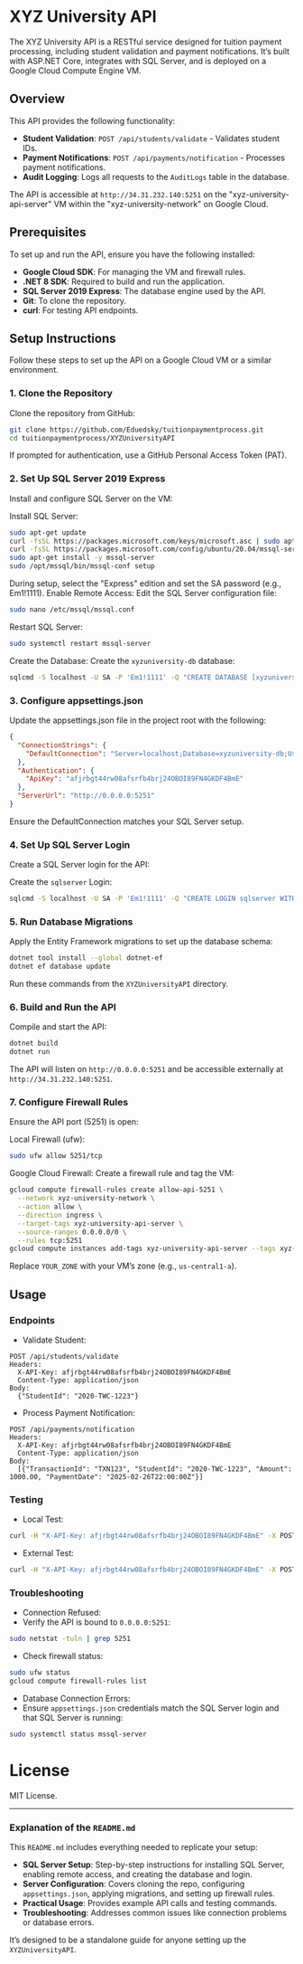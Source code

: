 # XYZ University API

The XYZ University API is a RESTful service designed for tuition payment processing, including student validation and payment notifications. It’s built with ASP.NET Core, integrates with SQL Server, and is deployed on a Google Cloud Compute Engine VM.

## Overview

This API provides the following functionality:
- **Student Validation**: `POST /api/students/validate` - Validates student IDs.
- **Payment Notifications**: `POST /api/payments/notification` - Processes payment notifications.
- **Audit Logging**: Logs all requests to the `AuditLogs` table in the database.

The API is accessible at `http://34.31.232.140:5251` on the "xyz-university-api-server" VM within the "xyz-university-network" on Google Cloud.

## Prerequisites

To set up and run the API, ensure you have the following installed:
- **Google Cloud SDK**: For managing the VM and firewall rules.
- **.NET 8 SDK**: Required to build and run the application.
- **SQL Server 2019 Express**: The database engine used by the API.
- **Git**: To clone the repository.
- **curl**: For testing API endpoints.

## Setup Instructions

Follow these steps to set up the API on a Google Cloud VM or a similar environment.

### 1. Clone the Repository
Clone the repository from GitHub:
```bash
git clone https://github.com/Eduedsky/tuitionpaymentprocess.git
cd tuitionpaymentprocess/XYZUniversityAPI
```
If prompted for authentication, use a GitHub Personal Access Token (PAT).

### 2. Set Up SQL Server 2019 Express

Install and configure SQL Server on the VM:

Install SQL Server:
```bash
sudo apt-get update
curl -fsSL https://packages.microsoft.com/keys/microsoft.asc | sudo apt-key add -
curl -fsSL https://packages.microsoft.com/config/ubuntu/20.04/mssql-server-2019.list | sudo tee /etc/apt/sources.list.d/mssql-server-2019.list
sudo apt-get install -y mssql-server
sudo /opt/mssql/bin/mssql-conf setup
```
During setup, select the "Express" edition and set the SA password (e.g., Em1!1111).
Enable Remote Access: Edit the SQL Server configuration file:

```bash
sudo nano /etc/mssql/mssql.conf
```

Restart SQL Server:
```bash
sudo systemctl restart mssql-server
```
Create the Database: Create the `xyzuniversity-db` database:
```bash
sqlcmd -S localhost -U SA -P 'Em1!1111' -Q "CREATE DATABASE [xyzuniversity-db]"
```

### 3. Configure appsettings.json
Update the appsettings.json file in the project root with the following:

```json
{
  "ConnectionStrings": {
    "DefaultConnection": "Server=localhost;Database=xyzuniversity-db;User Id=sqlserver;Password=Em1!1111;TrustServerCertificate=True;"
  },
  "Authentication": {
    "ApiKey": "afjrbgt44rw08afsrfb4brj24OBOI89FN4GKDF4BmE"
  },
  "ServerUrl": "http://0.0.0.0:5251"
}
```
Ensure the DefaultConnection matches your SQL Server setup.

### 4. Set Up SQL Server Login
Create a SQL Server login for the API:

Create the `sqlserver` Login:
```bash
sqlcmd -S localhost -U SA -P 'Em1!1111' -Q "CREATE LOGIN sqlserver WITH PASSWORD = 'Em1!1111'; USE [xyzuniversity-db]; CREATE USER sqlserver FOR LOGIN sqlserver; ALTER ROLE db_owner ADD MEMBER sqlserver;"
```

### 5. Run Database Migrations
Apply the Entity Framework migrations to set up the database schema:

```bash
dotnet tool install --global dotnet-ef
dotnet ef database update
```

Run these commands from the `XYZUniversityAPI` directory.

### 6. Build and Run the API
Compile and start the API:

```bash
dotnet build
dotnet run
```

The API will listen on `http://0.0.0.0:5251` and be accessible externally at `http://34.31.232.140:5251`.

### 7. Configure Firewall Rules
Ensure the API port (5251) is open:

Local Firewall (ufw):
```bash
sudo ufw allow 5251/tcp
```

Google Cloud Firewall: Create a firewall rule and tag the VM:
```bash
gcloud compute firewall-rules create allow-api-5251 \
  --network xyz-university-network \
  --action allow \
  --direction ingress \
  --target-tags xyz-university-api-server \
  --source-ranges 0.0.0.0/0 \
  --rules tcp:5251
gcloud compute instances add-tags xyz-university-api-server --tags xyz-university-api-server --zone YOUR_ZONE
```

Replace `YOUR_ZONE` with your VM’s zone (e.g., `us-central1-a`).
## Usage
### Endpoints
- Validate Student:
```text
POST /api/students/validate
Headers:
  X-API-Key: afjrbgt44rw08afsrfb4brj24OBOI89FN4GKDF4BmE
  Content-Type: application/json
Body:
  {"StudentId": "2020-TWC-1223"}
  ```

- Process Payment Notification:
```text
POST /api/payments/notification
Headers:
  X-API-Key: afjrbgt44rw08afsrfb4brj24OBOI89FN4GKDF4BmE
  Content-Type: application/json
Body:
  [{"TransactionId": "TXN123", "StudentId": "2020-TWC-1223", "Amount": 1000.00, "PaymentDate": "2025-02-26T22:00:00Z"}]
```

### Testing
- Local Test:
``` bash
curl -H "X-API-Key: afjrbgt44rw08afsrfb4brj24OBOI89FN4GKDF4BmE" -X POST -d '{"StudentId": "2020-TWC-1223"}' http://localhost:5251/api/students/validate -H "Content-Type: application/json"
```

- External Test:
``` bash
curl -H "X-API-Key: afjrbgt44rw08afsrfb4brj24OBOI89FN4GKDF4BmE" -X POST -d '{"StudentId": "2020-TWC-1223"}' http://YOUR-PUBLIC-IP:5251/api/students/validate -H "Content-Type: application/json"
``` 

### Troubleshooting
- Connection Refused:
 - Verify the API is bound to `0.0.0.0:5251`:
``` bash
sudo netstat -tuln | grep 5251
```

 - Check firewall status:
``` bash
sudo ufw status
gcloud compute firewall-rules list
```

- Database Connection Errors:
 - Ensure `appsettings.json` credentials match the SQL Server login and that SQL Server is running:
```bash
sudo systemctl status mssql-server
```

# License
MIT License.

---

### Explanation of the `README.md`
This `README.md` includes everything needed to replicate your setup:
- **SQL Server Setup**: Step-by-step instructions for installing SQL Server, enabling remote access, and creating the database and login.
- **Server Configuration**: Covers cloning the repo, configuring `appsettings.json`, applying migrations, and setting up firewall rules.
- **Practical Usage**: Provides example API calls and testing commands.
- **Troubleshooting**: Addresses common issues like connection problems or database errors.

It’s designed to be a standalone guide for anyone setting up the `XYZUniversityAPI`.